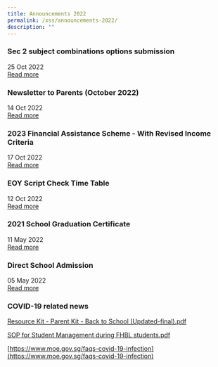 ```yaml
---
title: Announcements 2022
permalink: /xss/announcements-2022/
description: ""
---
```


### Sec 2 subject combinations options submission

25 Oct 2022 <br>
[Read more](/xss/announcements/sec-2-subject-combinations-options-submission)

### Newsletter to Parents (October 2022)

14 Oct 2022 <br>
[Read more](/files/2022%20XMS%20Oct%20Newsletter.pdf)


### 2023 Financial Assistance Scheme - With Revised Income Criteria

17 Oct 2022 <br>
[Read more](/xss/announcements/2023-financial-assistance-scheme-with-revised-income-criteria)


### EOY Script Check Time Table

12 Oct 2022 <br>
[Read more](/files/EOY%20Script%20Check%20TT%20Class.pdf)

### 2021 School Graduation Certificate

11 May 2022 <br>
[Read more](/xss/announcements/2021-school-graduation-certificate)


### Direct School Admission

05 May 2022 <br>
[Read more](/resources/students/admissions/direct-school-admission)


### COVID-19 related news

[Resource Kit - Parent Kit - Back to School (Updated-final).pdf ](/files/Resource%20Kit%20-%20Parent%20Kit%20-%20Back%20to%20School%20(Updated-final).pdf)

[SOP for Student Management during FHBL students.pdf](/files/SOP%20for%20Student%20Management%20during%20FHBL%20students.pdf)

[https://www.moe.gov.sg/faqs-covid-19-infection](https://www.moe.gov.sg/faqs-covid-19-infection)